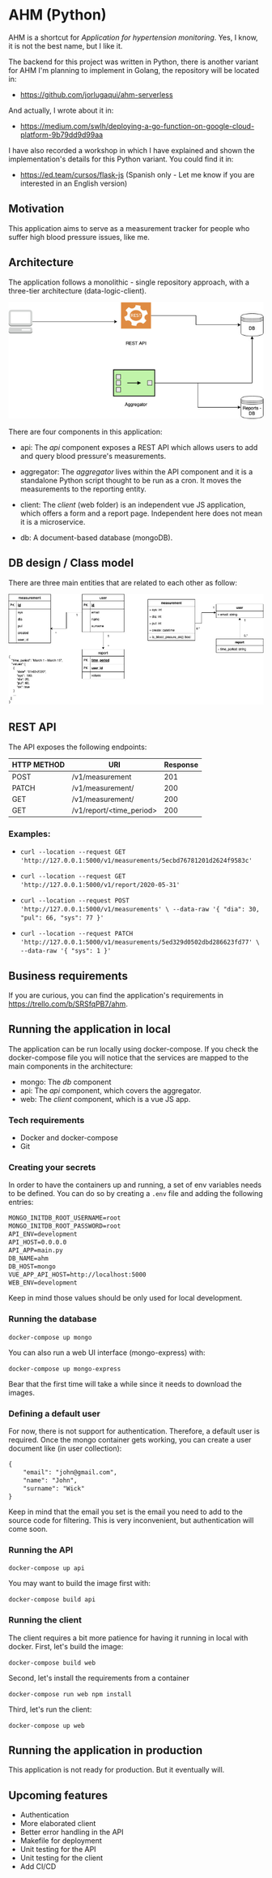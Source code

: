 # AHM (Python)

AHM is a shortcut for  *Application for hypertension monitoring*. Yes, I know, it is not the best name, but I like it.

The backend for this project was written in Python, there is another variant for AHM I'm planning to implement in Golang, the repository will be located in:

* https://github.com/jorlugaqui/ahm-serverless

And actually, I wrote about it in:

* https://medium.com/swlh/deploying-a-go-function-on-google-cloud-platform-9b79dd9d99aa

I have also recorded a workshop in which I have explained and shown the implementation's details for this Python variant. You could find it in:

* https://ed.team/cursos/flask-js (Spanish only - Let me know if you are interested in an English version)

## Motivation

This application aims to serve as a measurement tracker for people who suffer high blood pressure issues, like me.

## Architecture

The application follows a monolithic - single repository approach, with a three-tier architecture (data-logic-client).

![Architecture](docs/img/ahm.jpg)

There are four components in this application:

* api: The *api* component exposes a REST API which allows users to add and query blood pressure's measurements.

* aggregator: The *aggregator* lives within the API component and it is a standalone Python script thought to be run as a cron. It moves the measurements to the reporting entity.

* client: The *client* (web folder) is an independent vue JS application, which offers a form and a report page. Independent here does not mean it is a microservice.

* db: A document-based database (mongoDB).

## DB design / Class model

There are three main entities that are related to each other as follow:

![Database](docs/img/db.jpg)

## REST API

The API exposes the following endpoints:

| HTTP METHOD | URI | Response |
|---|---|---|
| POST | /v1/measurement | 201 |
| PATCH | /v1/measurement/<id> | 200 |
| GET  | /v1/measurement/<id> | 200 |
| GET  | /v1/report/<time_period> | 200 |

### Examples:

* `curl --location --request GET 'http://127.0.0.1:5000/v1/measurements/5ecbd76781201d2624f9583c'`

* `curl --location --request GET 'http://127.0.0.1:5000/v1/report/2020-05-31'`

* `curl --location --request POST 'http://127.0.0.1:5000/v1/measurements' \
--data-raw '{
	"dia": 30,
	"pul": 66,
	"sys": 77
}'`

* `curl --location --request PATCH 'http://127.0.0.1:5000/v1/measurements/5ed329d0502dbd286623fd77' \
--data-raw '{
	"sys": 1
}'`

## Business requirements

If you are curious, you can find the application's requirements in https://trello.com/b/SRSfqPB7/ahm.

## Running the application in local

The application can be run locally using docker-compose. If you check the docker-compose file you will notice that the services are mapped to the main components in the architecture:

* mongo: The *db* component
* api: The *api* component, which covers the aggregator.
* web: The *client* component, which is a vue JS app.

### Tech requirements

* Docker and docker-compose
* Git

### Creating your secrets

In order to have the containers up and running, a set of env variables needs to be defined. You can do so by creating a `.env` file and adding the following entries:

```
MONGO_INITDB_ROOT_USERNAME=root
MONGO_INITDB_ROOT_PASSWORD=root
API_ENV=development
API_HOST=0.0.0.0
API_APP=main.py
DB_NAME=ahm
DB_HOST=mongo
VUE_APP_API_HOST=http://localhost:5000
WEB_ENV=development
```

Keep in mind those values should be only used for local development.

### Running the database

`docker-compose up mongo`

You can also run a web UI interface (mongo-express) with:

`docker-compose up mongo-express`

Bear that the first time will take a while since it needs to download the images.

### Defining a default user

For now, there is not support for authentication. Therefore, a default user is required. Once the mongo container gets working, you can create a user document like (in user collection):

```
{
	"email": "john@gmail.com",
	"name": "John",
	"surname": "Wick"
}
```
Keep in mind that the email you set is the email you need to add to the source code for filtering. This is very inconvenient, but authentication will come soon.

### Running the API

`docker-compose up api`

You may want to build the image first with:

`docker-compose build api`

### Running the client

The client requires a bit more patience for having it running in local with docker. First, let's build the image:

`docker-compose build web`

Second, let's install the requirements from a container

`docker-compose run web npm install`

Third, let's run the client:

`docker-compose up web`

## Running the application in production

This application is not ready for production. But it eventually will.

## Upcoming features

* Authentication
* More elaborated client
* Better error handling in the API
* Makefile for deployment
* Unit testing for the API
* Unit testing for the client
* Add CI/CD
